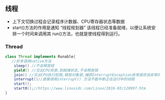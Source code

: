 ## 线程
* 上下文切换过程会记录程序计数器、CPU寄存器状态等数据
* start()方法的作用是通知 “线程规划器” 该线程已经准备就绪，以便让系统安排一个时间来调用其 run()方法，也就是使线程得到运行。
### Thread
```java
class Thread implements Runable{
   //好多调用native方法
	sleep() //不会释放锁
	yield() //交出CPU资源,到就绪状态,不会释放锁
	join() //交出CPU执行权限,释放对象锁,捕获InterruptException异常或将该异常向上层抛出
	interrupt()//直接调用interrupt() 方法不能中断正在运行中的线程
	start();
	start0();//https://www.linuxidc.com/Linux/2016-03/128997.htm
}
```